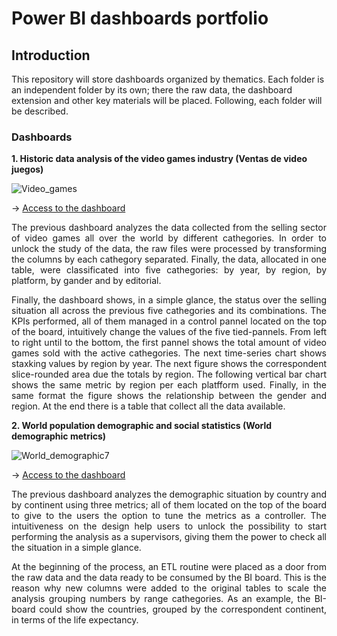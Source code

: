 # Power BI dashboards portfolio

## Introduction

This repository will store dashboards organized by thematics. Each folder is an independent folder by its own; there the raw data, the dashboard extension and other key materials will be placed. Following, each folder will be described.

### Dashboards

**1. Historic data analysis of the video games industry (Ventas de video juegos)**

![Video_games](https://github.com/lgcortesif/Portfolio_Power_BI/assets/12937809/ce8179b2-60e0-4450-8da2-8a4862088d37)

-> [Access to the dashboard](https://app.powerbi.com/view?r=eyJrIjoiYWJjZmUwNGQtOTQ5Yi00ZWViLTg1ZmItYWY5NWZiNDFhNjg0IiwidCI6ImVmNGE2ODRlLTgxYjUtNDkxYy1hOThlLWM3YjMxYmU2YzQ2OSIsImMiOjh9)

<p align="justify">The previous dashboard analyzes the data collected from the selling sector of video games all over the world by different cathegories. In order to unlock the study of the data, the raw files were processed by transforming the columns by each cathegory separated. Finally, the data, allocated in one table, were classificated into five cathegories: by year, by region, by platform, by gander and by editorial.</p>

<p align="justify">Finally, the dashboard shows, in a simple glance, the status over the selling situation all across the previous five cathegories and its combinations. The KPIs performed, all of them managed in a control pannel located on the top of the board, intuitively change the values of the five tied-pannels. From left to right until to the bottom, the first pannel shows the total amount of video games sold with the active cathegories. The next time-series chart shows staxking values by region by year. The next figure shows the correspondent slice-rounded area due the totals by region. The following vertical bar chart shows the same metric by region per each platfform used. Finally, in the same format the figure shows the relationship between the gender and region. At the end there is a table that collect all the data available.</p>



**2. World population demographic and social statistics (World demographic metrics)**

![World_demographic7](https://github.com/lgcortesif/Portfolio_Power_BI/assets/12937809/3870b00c-4323-4f77-a7cd-efc821e40872)

-> [Access to the dashboard](https://app.powerbi.com/view?r=eyJrIjoiZjdkNzE3MmMtNTdhYi00NmQzLWI4NDEtMjk5ODkxYzM3NDlmIiwidCI6ImVmNGE2ODRlLTgxYjUtNDkxYy1hOThlLWM3YjMxYmU2YzQ2OSIsImMiOjh9)

<p align="justify">The previous dashboard analyzes the demographic situation by country and by continent using three metrics; all of them located on the top of the board to give to the users the option to tune the metrics as a controller. The intuitiveness on the design help users to unlock the possibility to start performing the analysis as a supervisors, giving them the power to check all the situation in a simple glance.</p>

<p align="justify">At the beginning of the process, an ETL routine were placed as a door from the raw data and the data ready to be consumed by the BI board. This is the reason why new columns were added to the original tables to scale the analysis grouping numbers by range cathegories. As an example, the BI-board could show the countries, grouped by the correspondent continent, in terms of the life expectancy.</p>



